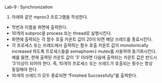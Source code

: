 Lab-9 : Synchronization
1. 아래와 같은 mproc3 프로그램을 작성한다. 
- 학번과 이름을 화면에 출력한다. 
- 10개의 subproc을 process 또는 thread로 실행시킨다. 
- 화면에 출력되는 각 함수 호출 카운트 값이 20이 되면 해당 쓰레드를 종료시킨다. 
- 각 프로세스 또는 쓰레드에서 출력하는 함수 호출 카운트 값이 monotonically increased
하도록 프로세스들을 semaphore나 mutex를 사용하여 동기화시킨다. 예를 들면, 현재
출력된 카운트 값이 ‘3’ 이라면 다음에 출력되는 카운트 값은 반드시 ‘3’이상이 되어야
한다. 즉, 10개의 프로세스 또는 쓰레드가 호출되는 횟수는 항상 동일해야 한다. 
- 10개의 쓰레드가 모두 종료되면 “Finished Successfully”를 출력한다. 
